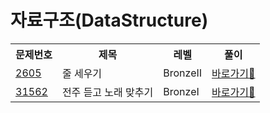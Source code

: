<h1>자료구조(DataStructure)</h1>

<table>
  <tr>
    <th>문제번호</th>
    <th>제목</th>
    <th>레벨</th>
    <th>풀이</th>
  </tr>

  <tr>
    <td><a href="https://www.acmicpc.net/problem/2605">2605</a></td>
    <td>줄 세우기</td>
    <td>BronzeⅡ</td>
    <td><a href="https://github.com/sun-gwang/Algorithm/tree/main/%EC%9C%A0%ED%98%95%EB%B3%84%20%EB%B6%84%EB%A5%98/Data%20Structure/problems/2605">바로가기💨</a></td>
  </tr>

  <tr>
    <td><a href="https://www.acmicpc.net/problem/2605">31562</a></td>
    <td>전주 듣고 노래 맞추기</td>
    <td>BronzeⅠ</td>
    <td><a href="https://github.com/sun-gwang/Algorithm/tree/main/%EC%9C%A0%ED%98%95%EB%B3%84%20%EB%B6%84%EB%A5%98/Data%20Structure/problems/31562">바로가기💨</a></td>
  </tr>

</table>

